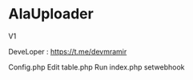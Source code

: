 # AlaUploader
V1

DeveLoper : https://t.me/devmramir

Config.php Edit
table.php Run
index.php setwebhook
